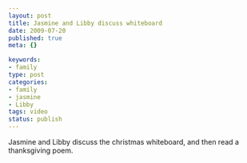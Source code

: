 ```yaml
--- 
layout: post
title: Jasmine and Libby discuss whiteboard
date: 2009-07-20
published: true
meta: {}

keywords: 
- family
type: post
categories: 
- family
- jasmine
- Libby
tags: video
status: publish
---
```

Jasmine and Libby discuss the christmas whiteboard, and then read a thanksgiving poem.
